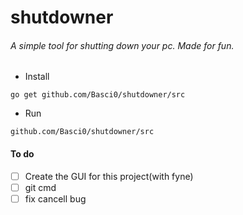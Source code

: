 # shutdowner

###### A simple tool for shutting down your pc. Made for fun.

- Install
```
go get github.com/Basci0/shutdowner/src
```

- Run
```
github.com/Basci0/shutdowner/src
```
#### To do 

- [ ] Create the GUI for this project(with fyne)
- [ ] git cmd 
- [ ] fix cancell bug 

